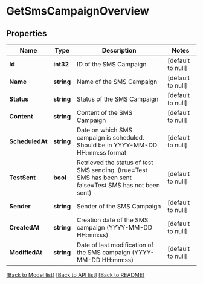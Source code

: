# GetSmsCampaignOverview

## Properties
Name | Type | Description | Notes
------------ | ------------- | ------------- | -------------
**Id** | **int32** | ID of the SMS Campaign | [default to null]
**Name** | **string** | Name of the SMS Campaign | [default to null]
**Status** | **string** | Status of the SMS Campaign | [default to null]
**Content** | **string** | Content of the SMS Campaign | [default to null]
**ScheduledAt** | **string** | Date on which SMS campaign is scheduled. Should be in YYYY-MM-DD HH:mm:ss format | [default to null]
**TestSent** | **bool** | Retrieved the status of test SMS sending. (true&#x3D;Test SMS has been sent  false&#x3D;Test SMS has not been sent) | [default to null]
**Sender** | **string** | Sender of the SMS Campaign | [default to null]
**CreatedAt** | **string** | Creation date of the SMS campaign (YYYY-MM-DD HH:mm:ss) | [default to null]
**ModifiedAt** | **string** | Date of last modification of the SMS campaign (YYYY-MM-DD HH:mm:ss) | [default to null]

[[Back to Model list]](../README.md#documentation-for-models) [[Back to API list]](../README.md#documentation-for-api-endpoints) [[Back to README]](../README.md)


